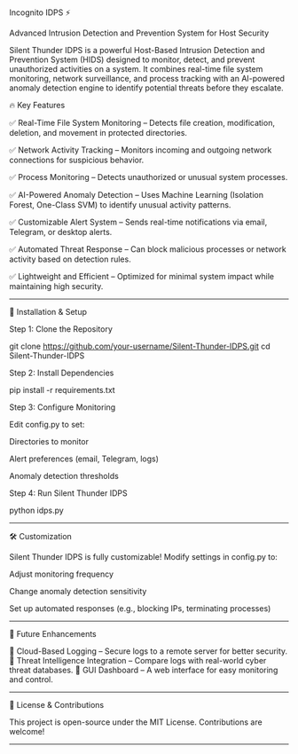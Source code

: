 

Incognito IDPS ⚡

Advanced Intrusion Detection and Prevention System for Host Security

Silent Thunder IDPS is a powerful Host-Based Intrusion Detection and Prevention System (HIDS) designed to monitor, detect, and prevent unauthorized activities on a system. It combines real-time file system monitoring, network surveillance, and process tracking with an AI-powered anomaly detection engine to identify potential threats before they escalate.

🔥 Key Features

✅ Real-Time File System Monitoring – Detects file creation, modification, deletion, and movement in protected directories.

✅ Network Activity Tracking – Monitors incoming and outgoing network connections for suspicious behavior.

✅ Process Monitoring – Detects unauthorized or unusual system processes.

✅ AI-Powered Anomaly Detection – Uses Machine Learning (Isolation Forest, One-Class SVM) to identify unusual activity patterns.

✅ Customizable Alert System – Sends real-time notifications via email, Telegram, or desktop alerts.

✅ Automated Threat Response – Can block malicious processes or network activity based on detection rules.

✅ Lightweight and Efficient – Optimized for minimal system impact while maintaining high security.


---

🚀 Installation & Setup

Step 1: Clone the Repository

git clone https://github.com/your-username/Silent-Thunder-IDPS.git
cd Silent-Thunder-IDPS

Step 2: Install Dependencies

pip install -r requirements.txt

Step 3: Configure Monitoring

Edit config.py to set:

Directories to monitor

Alert preferences (email, Telegram, logs)

Anomaly detection thresholds


Step 4: Run Silent Thunder IDPS

python idps.py


---

🛠 Customization

Silent Thunder IDPS is fully customizable! Modify settings in config.py to:

Adjust monitoring frequency

Change anomaly detection sensitivity

Set up automated responses (e.g., blocking IPs, terminating processes)



---

📌 Future Enhancements

🚧 Cloud-Based Logging – Secure logs to a remote server for better security.
🚧 Threat Intelligence Integration – Compare logs with real-world cyber threat databases.
🚧 GUI Dashboard – A web interface for easy monitoring and control.


---

📜 License & Contributions

This project is open-source under the MIT License. Contributions are welcome!


---



